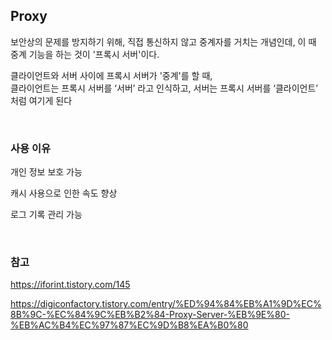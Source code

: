 ## Proxy
보안상의 문제를 방지하기 위해, 직접 통신하지 않고 중계자를 거치는 개념인데, 이 때 중계 기능을 하는 것이 '프록시 서버'이다.

클라이언트와 서버 사이에 프록시 서버가 '중계'를 할 때,  
클라이언트는 프록시 서버를 ‘서버’ 라고 인식하고, 서버는 프록시 서버를 ‘클라이언트’ 처럼 여기게 된다

<br>

### 사용 이유
개인 정보 보호 가능

캐시 사용으로 인한 속도 향상

로그 기록 관리 가능

<br>

### 참고
https://iforint.tistory.com/145

https://digiconfactory.tistory.com/entry/%ED%94%84%EB%A1%9D%EC%8B%9C-%EC%84%9C%EB%B2%84-Proxy-Server-%EB%9E%80-%EB%AC%B4%EC%97%87%EC%9D%B8%EA%B0%80